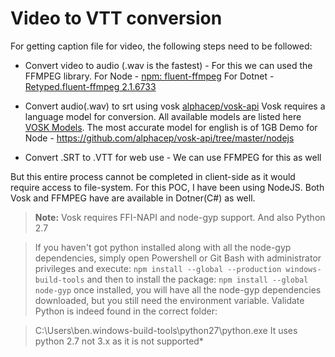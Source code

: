 # Video to VTT conversion

For getting caption file for video, the following steps need to be followed:

- Convert video to audio (.wav is the fastest) - For this we can used the FFMPEG library.
For Node - [npm: fluent-ffmpeg](https://www.npmjs.com/package/fluent-ffmpeg)
For Dotnet - [Retyped.fluent-ffmpeg 2.1.6733](https://www.nuget.org/packages/Retyped.fluent-ffmpeg)

- Convert audio(.wav) to srt using vosk [alphacep/vosk-api](https://github.com/alphacep/vosk-api/)
Vosk requires a language model for conversion.
All available models are listed here [VOSK Models](https://alphacephei.com/vosk/models).
The most accurate model for english is of 1GB
Demo for Node - <https://github.com/alphacep/vosk-api/tree/master/nodejs>

- Convert .SRT to .VTT for web use - We can use FFMPEG for this as well

But this entire process cannot be completed in client-side as it would require access to file-system.
For this POC, I have been using NodeJS.
Both Vosk and FFMPEG have are available in Dotner(C#) as well.

> **Note:**
Vosk requires FFI-NAPI and node-gyp support. And also Python 2.7

>If you haven't got python installed along with all the node-gyp dependencies, simply open Powershell or Git Bash with administrator privileges and execute:
    ```
    npm install --global --production windows-build-tools
    ```
> and then to install the package:
    ```
    npm install --global node-gyp
    ```
> once installed, you will have all the node-gyp dependencies downloaded, but you still need the environment variable. Validate Python is indeed found in the correct folder:

> C:\Users\ben\.windows-build-tools\python27\python.exe
It uses python 2.7 not 3.x as it is not supported*
